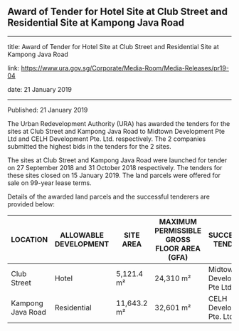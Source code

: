 ## Award of Tender for Hotel Site at Club Street and Residential Site at Kampong Java Road

---

title: Award of Tender for Hotel Site at Club Street and Residential Site at Kampong Java Road

link: https://www.ura.gov.sg/Corporate/Media-Room/Media-Releases/pr19-04

date: 21 January 2019

---

Published: 21 January 2019

The Urban Redevelopment Authority (URA) has awarded the tenders for the sites at Club Street and Kampong Java Road to Midtown Development Pte Ltd and CELH Development Pte. Ltd. respectively. The 2 companies submitted the highest bids in the tenders for the 2 sites.

The sites at Club Street and Kampong Java Road were launched for tender on 27 September 2018 and 31 October 2018 respectively. The tenders for these sites closed on 15 January 2019. The land parcels were offered for sale on 99-year lease terms.

Details of the awarded land parcels and the successful tenderers are provided below:

| LOCATION          | ALLOWABLE DEVELOPMENT | SITE AREA   | MAXIMUM PERMISSIBLE GROSS FLOOR AREA (GFA) | SUCCESSFUL TENDERER         | TENDERED PRICE ($PSM of GFA) |
| ----------------- | --------------------- | ----------- | ------------------------------------------ | --------------------------- | ---------------------------- |
| Club Street       | Hotel                 | 5,121.4 m²  | 24,310 m²                                  | Midtown Development Pte Ltd | $562,200,000.00 ($23,126.29) |
| Kampong Java Road | Residential           | 11,643.2 m² | 32,601 m²                                  | CELH Development Pte. Ltd.  | $418,380,000.00 ($12,833.35) |
